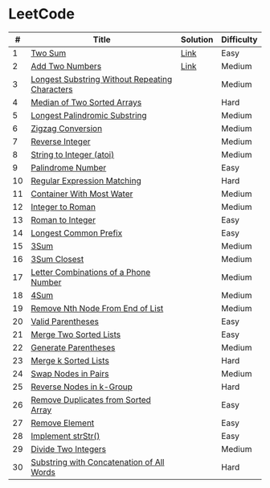 # LeetCode

| # | Title | Solution | Difficulty |
|---| ----- | -------- | ---------- |
| 1 | [Two Sum](https://leetcode.com/problems/two-sum/) | [Link](https://github.com/goksuturac/LeetCode/blob/main/Easy/001.TwoSum.py) | Easy |
| 2 | [Add Two Numbers](https://leetcode.com/problems/add-two-numbers/) |[Link](https://github.com/goksuturac/LeetCode/blob/main/Medium/002.AddTwoNumbers.py) | Medium |
| 3 | [Longest Substring Without Repeating Characters](https://leetcode.com/problems/longest-substring-without-repeating-characters/) | | Medium |
| 4 | [Median of Two Sorted Arrays](https://leetcode.com/problems/median-of-two-sorted-arrays/) | | Hard |
| 5 | [Longest Palindromic Substring](https://leetcode.com/problems/longest-palindromic-substring/) | | Medium |
| 6 | [Zigzag Conversion](https://leetcode.com/problems/zigzag-conversion/) | | Medium |
| 7 | [Reverse Integer](https://leetcode.com/problems/reverse-integer/) | | Medium |
| 8 | [String to Integer (atoi)](https://leetcode.com/problems/string-to-integer-atoi/) | | Medium |
| 9 | [Palindrome Number](https://leetcode.com/problems/palindrome-number/) | | Easy |
| 10 | [Regular Expression Matching](https://leetcode.com/problems/regular-expression-matching/description/) | | Hard |
| 11 | [Container With Most Water](https://leetcode.com/problems/container-with-most-water/) | | Medium |
| 12 | [Integer to Roman](https://leetcode.com/problems/integer-to-roman/) | | Medium |
| 13 | [Roman to Integer](https://leetcode.com/problems/roman-to-integer/) | | Easy |
| 14 | [Longest Common Prefix](https://leetcode.com/problems/longest-common-prefix/) | | Easy |
| 15 | [3Sum](https://leetcode.com/problems/3sum/) | | Medium |
| 16 | [3Sum Closest](https://leetcode.com/problems/3sum-closest/) | | Medium |
| 17 | [Letter Combinations of a Phone Number](https://leetcode.com/problems/letter-combinations-of-a-phone-number/) | | Medium |
| 18 | [4Sum](https://leetcode.com/problems/4sum/) | | Medium |
| 19 | [Remove Nth Node From End of List](https://leetcode.com/problems/remove-nth-node-from-end-of-list/) | | Medium |
| 20 | [Valid Parentheses](https://leetcode.com/problems/valid-parentheses/) | | Easy |
| 21 | [Merge Two Sorted Lists](https://leetcode.com/problems/merge-two-sorted-lists/) | | Easy |
| 22 | [Generate Parentheses](https://leetcode.com/problems/generate-parentheses/) | | Medium |
| 23 | [Merge k Sorted Lists](https://leetcode.com/problems/merge-k-sorted-lists/) | | Hard |
| 24 | [Swap Nodes in Pairs](https://leetcode.com/problems/swap-nodes-in-pairs/) | | Medium |
| 25 | [Reverse Nodes in k-Group](https://leetcode.com/problems/reverse-nodes-in-k-group/) | | Hard |
| 26 | [Remove Duplicates from Sorted Array](https://leetcode.com/problems/remove-duplicates-from-sorted-array/) | | Easy |
| 27 | [Remove Element](https://leetcode.com/problems/remove-element/) | | Easy |
| 28 | [Implement strStr()](https://leetcode.com/problems/implement-strstr/) | | Easy |
| 29 | [Divide Two Integers](https://leetcode.com/problems/divide-two-integers/) | | Medium |
| 30 | [Substring with Concatenation of All Words](https://leetcode.com/problems/substring-with-concatenation-of-all-words/) | | Hard |
